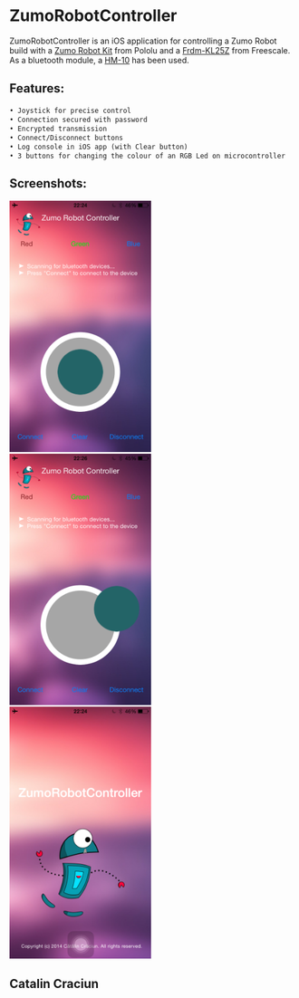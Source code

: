 ZumoRobotController
===================

ZumoRobotController is an iOS application for controlling a Zumo Robot build with a [Zumo Robot Kit](http://www.pololu.com/product/2505) from Pololu and a [Frdm-KL25Z](http://www.freescale.com/webapp/sps/site/prod_summary.jsp?code=FRDM-KL25Z) from Freescale. As a bluetooth module, a [HM-10](http://imall.iteadstudio.com/im130614001.html) has been used.

Features:
---------
	• Joystick for precise control
	• Connection secured with password
	• Encrypted transmission
	• Connect/Disconnect buttons
	• Log console in iOS app (with Clear button)
	• 3 buttons for changing the colour of an RGB Led on microcontroller

Screenshots:
------------
<img alt="App Screenshot 1" src="https://raw.githubusercontent.com/catalincraciun/ZumoRobotController/master/Screenshots/appScreenshot1.PNG" width="250">
&nbsp;&nbsp;
<img alt="App Screenshot 1" src="https://raw.githubusercontent.com/catalincraciun/ZumoRobotController/master/Screenshots/appScreenshot2.PNG" width="250">
&nbsp;&nbsp;
<img alt="App Screenshot 1" src="https://raw.githubusercontent.com/catalincraciun/ZumoRobotController/master/Screenshots/appScreenshot3.PNG" width="250">

Catalin Craciun
---------------
